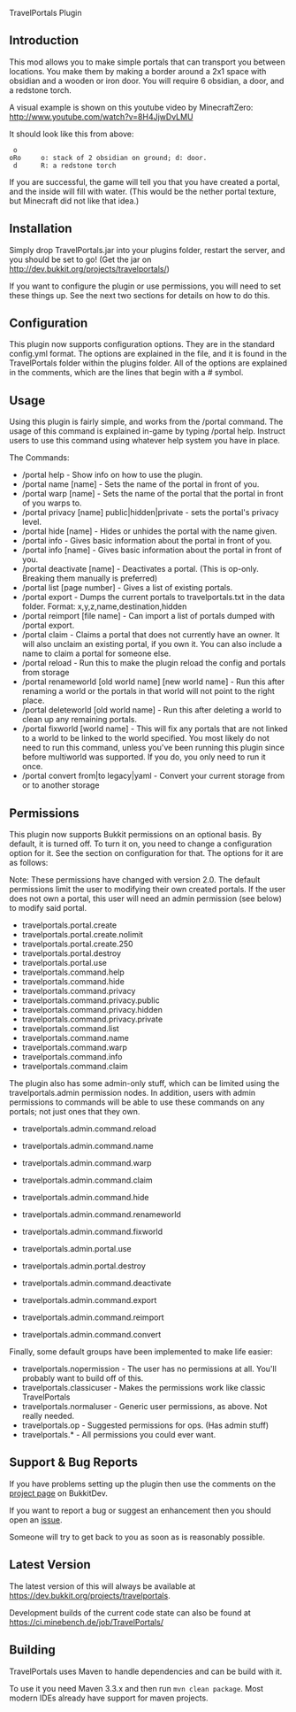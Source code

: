 TravelPortals Plugin

Introduction 
------------

This mod allows you to make simple portals that can transport you between locations.
You make them by making a border around a 2x1 space with obsidian and a wooden or iron
door. You will require 6 obsidian, a door, and a redstone torch.

A visual example is shown on this youtube video by MinecraftZero: http://www.youtube.com/watch?v=8H4JjwDvLMU

It should look like this from above:

```
 o
oRo     o: stack of 2 obsidian on ground; d: door. 
 d      R: a redstone torch
```

If you are successful, the game will tell you that you have created a portal, and the inside will 
fill with water. (This would be the nether portal texture, but Minecraft did not like that idea.)


Installation
------------

Simply drop TravelPortals.jar into your plugins folder, restart the server, and you should be 
set to go! (Get the jar on http://dev.bukkit.org/projects/travelportals/)

If you want to configure the plugin or use permissions, you will need to set these
things up. See the next two sections for details on how to do this.


Configuration
-------------

This plugin now supports configuration options. They are in the standard
config.yml format. The options are explained in the file, and it is found in
the TravelPortals folder within the plugins folder. All of the options are explained in
the comments, which are the lines that begin with a # symbol.


Usage
-----

Using this plugin is fairly simple, and works from the /portal command. The usage of
this command is explained in-game by typing /portal help. Instruct users to use this
command using whatever help system you have in place. 

The Commands:
- /portal help - Show info on how to use the plugin.
- /portal name [name] - Sets the name of the portal in front of you.
- /portal warp [name] - Sets the name of the portal that the portal in front of you warps to.
- /portal privacy [name] public|hidden|private - sets the portal's privacy level.
- /portal hide [name] - Hides or unhides the portal with the name given.
- /portal info - Gives basic information about the portal in front of you.
- /portal info [name] - Gives basic information about the portal in front of you.
- /portal deactivate [name] - Deactivates a portal.
  (This is op-only. Breaking them manually is preferred)
- /portal list [page number] - Gives a list of existing portals.
- /portal export - Dumps the current portals to travelportals.txt in the data folder.
  Format: x,y,z,name,destination,hidden
- /portal reimport [file name] - Can import a list of portals dumped with /portal export.
- /portal claim - Claims a portal that does not currently have an owner. It will also
  unclaim an existing portal, if you own it. You can also include a name to claim a
  portal for someone else.
- /portal reload - Run this to make the plugin reload the config and portals from storage
- /portal renameworld [old world name] [new world name] - Run this after renaming a world
  or the portals in that world will not point to the right place.
- /portal deleteworld [old world name] - Run this after deleting a world to clean up any
  remaining portals.
- /portal fixworld [world name] - This will fix any portals that are not linked to a world
  to be linked to the world specified. You most likely do not need to run this command,
  unless you've been running this plugin since before multiworld was supported. If you
  do, you only need to run it once.
- /portal convert from|to legacy|yaml - Convert your current storage from or to another storage


Permissions
-----------

This plugin now supports Bukkit permissions on an optional basis. By default, it 
is turned off. To turn it on, you need to change a configuration option for it.
See the section on configuration for that. The options for it are as follows:

Note: These permissions have changed with version 2.0. The default permissions
limit the user to modifying their own created portals. If the user does
not own a portal, this user will need an admin permission (see below) to modify
said portal.

- travelportals.portal.create
- travelportals.portal.create.nolimit
- travelportals.portal.create.250
- travelportals.portal.destroy
- travelportals.portal.use
- travelportals.command.help
- travelportals.command.hide
- travelportals.command.privacy
- travelportals.command.privacy.public
- travelportals.command.privacy.hidden
- travelportals.command.privacy.private
- travelportals.command.list
- travelportals.command.name
- travelportals.command.warp
- travelportals.command.info
- travelportals.command.claim

The plugin also has some admin-only stuff, which can be limited using the 
travelportals.admin permission nodes. In addition, users with admin permissions
to commands will be able to use these commands on any portals; not just ones that
they own.

- travelportals.admin.command.reload
- travelportals.admin.command.name
- travelportals.admin.command.warp
- travelportals.admin.command.claim
- travelportals.admin.command.hide
- travelportals.admin.command.renameworld
- travelportals.admin.command.fixworld
- travelportals.admin.portal.use
- travelportals.admin.portal.destroy

- travelportals.admin.command.deactivate
- travelportals.admin.command.export
- travelportals.admin.command.reimport
- travelportals.admin.command.convert

Finally, some default groups have been implemented to make life easier: 

- travelportals.nopermission    - The user has no permissions at all. You'll probably want to build off of this.
- travelportals.classicuser     - Makes the permissions work like classic TravelPortals
- travelportals.normaluser      - Generic user permissions, as above. Not really needed.
- travelportals.op              - Suggested permissions for ops. (Has admin stuff)
- travelportals.*               - All permissions you could ever want.


Support & Bug Reports
---------------------

If you have problems setting up the plugin then use the comments on the [project page](https://dev.bukkit.org/projects/travelportals) on BukkitDev.

If you want to report a bug or suggest an enhancement then you should open an [issue](https://github.com/cppchriscpp/TravelPortals/issues).

Someone will try to get back to you as soon as is reasonably possible.


Latest Version
--------------

The latest version of this will always be available at https://dev.bukkit.org/projects/travelportals.

Development builds of the current code state can also be found at https://ci.minebench.de/job/TravelPortals/


Building
--------

TravelPortals uses Maven to handle dependencies and can be build with it.

To use it you need Maven 3.3.x and then run `mvn clean package`. Most modern IDEs already have support for maven projects.
